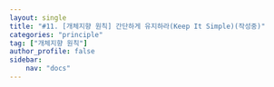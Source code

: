 ```yaml
---
layout: single
title: "#11. [개체지향 원칙] 간단하게 유지하라(Keep It Simple)(작성중)"
categories: "principle"
tag: ["개체지향 원칙"]
author_profile: false
sidebar: 
    nav: "docs"
---
```


